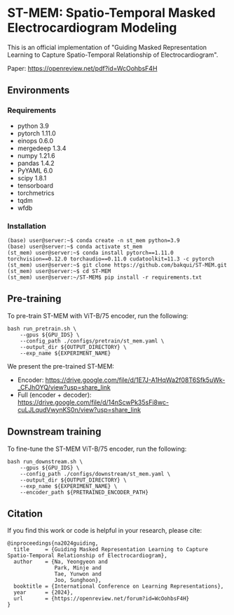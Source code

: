 # ST-MEM: Spatio-Temporal Masked Electrocardiogram Modeling

This is an official implementation of "Guiding Masked Representation Learning to Capture Spatio-Temporal Relationship of Electrocardiogram".

Paper: https://openreview.net/pdf?id=WcOohbsF4H

## Environments
### Requirements
- python 3.9
- pytorch 1.11.0
- einops 0.6.0
- mergedeep 1.3.4
- numpy 1.21.6
- pandas 1.4.2
- PyYAML 6.0
- scipy 1.8.1
- tensorboard
- torchmetrics
- tqdm
- wfdb

### Installation
```console
(base) user@server:~$ conda create -n st_mem python=3.9
(base) user@server:~$ conda activate st_mem
(st_mem) user@server:~$ conda install pytorch==1.11.0 torchvision==0.12.0 torchaudio==0.11.0 cudatoolkit=11.3 -c pytorch
(st_mem) user@server:~$ git clone https://github.com/bakqui/ST-MEM.git
(st_mem) user@server:~$ cd ST-MEM
(st_mem) user@server:~/ST-MEM$ pip install -r requirements.txt
```

## Pre-training

To pre-train ST-MEM with ViT-B/75 encoder, run the following:
```
bash run_pretrain.sh \
    --gpus ${GPU_IDS} \
    --config_path ./configs/pretrain/st_mem.yaml \
    --output_dir ${OUTPUT_DIRECTORY} \
    --exp_name ${EXPERIMENT_NAME}
```

We present the pre-trained ST-MEM:
- Encoder: https://drive.google.com/file/d/1E7J-A1HqWa2f08T6Sfk5uWk-_CFJhOYQ/view?usp=share_link
- Full (encoder + decoder): https://drive.google.com/file/d/14nScwPk35sFi8wc-cuLJLqudVwynKS0n/view?usp=share_link

## Downstream training

To fine-tune the ST-MEM ViT-B/75 encoder, run the following:
```
bash run_downstream.sh \
    --gpus ${GPU_IDS} \
    --config_path ./configs/downstream/st_mem.yaml \
    --output_dir ${OUTPUT_DIRECTORY} \
    --exp_name ${EXPERIMENT_NAME} \
    --encoder_path ${PRETRAINED_ENCODER_PATH}
```

## Citation

If you find this work or code is helpful in your research, please cite:
```
@inproceedings{na2024guiding,
  title     = {Guiding Masked Representation Learning to Capture Spatio-Temporal Relationship of Electrocardiogram},
  author    = {Na, Yeongyeon and 
               Park, Minje and 
               Tae, Yunwon and 
               Joo, Sunghoon},
  booktitle = {International Conference on Learning Representations},
  year      = {2024},
  url       = {https://openreview.net/forum?id=WcOohbsF4H}
}
```
